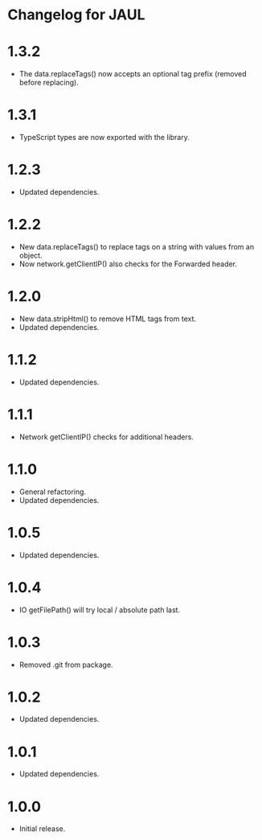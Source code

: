 # Changelog for JAUL

1.3.2
=====
* The data.replaceTags() now accepts an optional tag prefix (removed before replacing).

1.3.1
=====
* TypeScript types are now exported with the library.

1.2.3
=====
* Updated dependencies.

1.2.2
=====
* New data.replaceTags() to replace tags on a string with values from an object.
* Now network.getClientIP() also checks for the Forwarded header.

1.2.0
=====
* New data.stripHtml() to remove HTML tags from text.
* Updated dependencies.

1.1.2
=====
* Updated dependencies.

1.1.1
=====
* Network getClientIP() checks for additional headers.

1.1.0
=====
* General refactoring.
* Updated dependencies.

1.0.5
=====
* Updated dependencies.

1.0.4
=====
* IO getFilePath() will try local / absolute path last.

1.0.3
=====
* Removed .git from package.

1.0.2
=====
* Updated dependencies.

1.0.1
=====
* Updated dependencies.

1.0.0
=====
* Initial release.
